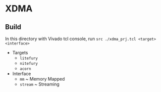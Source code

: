 # XDMA

## Build

In this directory with Vivado tcl console, run `src ./xdma_prj.tcl <target> <interface>` 
* Targets
  * `litefury`
  * `nitefury`
  * `acorn`
* Interface
  * `mm` ~ Memory Mapped
  * `stream` ~ Streaming